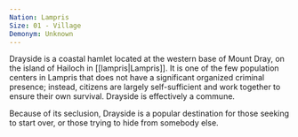 ```yaml
---
Nation: Lampris
Size: 01 - Village
Demonym: Unknown
---
```


Drayside is a coastal hamlet located at the western base of Mount Dray, on the island of Hailoch in [[lampris|Lampris]]. It is one of the few population centers in Lampris that does not have a significant organized criminal presence; instead, citizens are largely self-sufficient and work together to ensure their own survival. Drayside is effectively a commune. 

Because of its seclusion, Drayside is a popular destination for those seeking to start over, or those trying to hide from somebody else. 